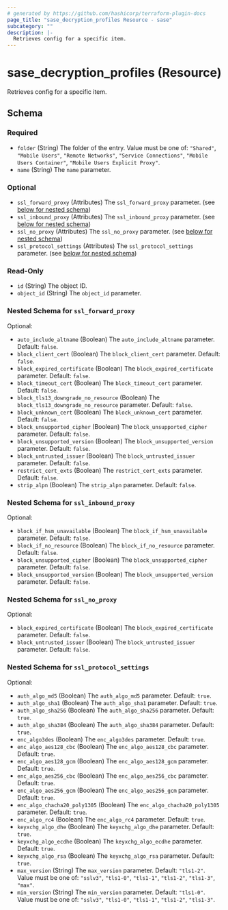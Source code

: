```yaml
---
# generated by https://github.com/hashicorp/terraform-plugin-docs
page_title: "sase_decryption_profiles Resource - sase"
subcategory: ""
description: |-
  Retrieves config for a specific item.
---
```


# sase_decryption_profiles (Resource)

Retrieves config for a specific item.



<!-- schema generated by tfplugindocs -->
## Schema

### Required

- `folder` (String) The folder of the entry. Value must be one of: `"Shared"`, `"Mobile Users"`, `"Remote Networks"`, `"Service Connections"`, `"Mobile Users Container"`, `"Mobile Users Explicit Proxy"`.
- `name` (String) The `name` parameter.

### Optional

- `ssl_forward_proxy` (Attributes) The `ssl_forward_proxy` parameter. (see [below for nested schema](#nestedatt--ssl_forward_proxy))
- `ssl_inbound_proxy` (Attributes) The `ssl_inbound_proxy` parameter. (see [below for nested schema](#nestedatt--ssl_inbound_proxy))
- `ssl_no_proxy` (Attributes) The `ssl_no_proxy` parameter. (see [below for nested schema](#nestedatt--ssl_no_proxy))
- `ssl_protocol_settings` (Attributes) The `ssl_protocol_settings` parameter. (see [below for nested schema](#nestedatt--ssl_protocol_settings))

### Read-Only

- `id` (String) The object ID.
- `object_id` (String) The `object_id` parameter.

<a id="nestedatt--ssl_forward_proxy"></a>
### Nested Schema for `ssl_forward_proxy`

Optional:

- `auto_include_altname` (Boolean) The `auto_include_altname` parameter. Default: `false`.
- `block_client_cert` (Boolean) The `block_client_cert` parameter. Default: `false`.
- `block_expired_certificate` (Boolean) The `block_expired_certificate` parameter. Default: `false`.
- `block_timeout_cert` (Boolean) The `block_timeout_cert` parameter. Default: `false`.
- `block_tls13_downgrade_no_resource` (Boolean) The `block_tls13_downgrade_no_resource` parameter. Default: `false`.
- `block_unknown_cert` (Boolean) The `block_unknown_cert` parameter. Default: `false`.
- `block_unsupported_cipher` (Boolean) The `block_unsupported_cipher` parameter. Default: `false`.
- `block_unsupported_version` (Boolean) The `block_unsupported_version` parameter. Default: `false`.
- `block_untrusted_issuer` (Boolean) The `block_untrusted_issuer` parameter. Default: `false`.
- `restrict_cert_exts` (Boolean) The `restrict_cert_exts` parameter. Default: `false`.
- `strip_alpn` (Boolean) The `strip_alpn` parameter. Default: `false`.


<a id="nestedatt--ssl_inbound_proxy"></a>
### Nested Schema for `ssl_inbound_proxy`

Optional:

- `block_if_hsm_unavailable` (Boolean) The `block_if_hsm_unavailable` parameter. Default: `false`.
- `block_if_no_resource` (Boolean) The `block_if_no_resource` parameter. Default: `false`.
- `block_unsupported_cipher` (Boolean) The `block_unsupported_cipher` parameter. Default: `false`.
- `block_unsupported_version` (Boolean) The `block_unsupported_version` parameter. Default: `false`.


<a id="nestedatt--ssl_no_proxy"></a>
### Nested Schema for `ssl_no_proxy`

Optional:

- `block_expired_certificate` (Boolean) The `block_expired_certificate` parameter. Default: `false`.
- `block_untrusted_issuer` (Boolean) The `block_untrusted_issuer` parameter. Default: `false`.


<a id="nestedatt--ssl_protocol_settings"></a>
### Nested Schema for `ssl_protocol_settings`

Optional:

- `auth_algo_md5` (Boolean) The `auth_algo_md5` parameter. Default: `true`.
- `auth_algo_sha1` (Boolean) The `auth_algo_sha1` parameter. Default: `true`.
- `auth_algo_sha256` (Boolean) The `auth_algo_sha256` parameter. Default: `true`.
- `auth_algo_sha384` (Boolean) The `auth_algo_sha384` parameter. Default: `true`.
- `enc_algo3des` (Boolean) The `enc_algo3des` parameter. Default: `true`.
- `enc_algo_aes128_cbc` (Boolean) The `enc_algo_aes128_cbc` parameter. Default: `true`.
- `enc_algo_aes128_gcm` (Boolean) The `enc_algo_aes128_gcm` parameter. Default: `true`.
- `enc_algo_aes256_cbc` (Boolean) The `enc_algo_aes256_cbc` parameter. Default: `true`.
- `enc_algo_aes256_gcm` (Boolean) The `enc_algo_aes256_gcm` parameter. Default: `true`.
- `enc_algo_chacha20_poly1305` (Boolean) The `enc_algo_chacha20_poly1305` parameter. Default: `true`.
- `enc_algo_rc4` (Boolean) The `enc_algo_rc4` parameter. Default: `true`.
- `keyxchg_algo_dhe` (Boolean) The `keyxchg_algo_dhe` parameter. Default: `true`.
- `keyxchg_algo_ecdhe` (Boolean) The `keyxchg_algo_ecdhe` parameter. Default: `true`.
- `keyxchg_algo_rsa` (Boolean) The `keyxchg_algo_rsa` parameter. Default: `true`.
- `max_version` (String) The `max_version` parameter. Default: `"tls1-2"`. Value must be one of: `"sslv3"`, `"tls1-0"`, `"tls1-1"`, `"tls1-2"`, `"tls1-3"`, `"max"`.
- `min_version` (String) The `min_version` parameter. Default: `"tls1-0"`. Value must be one of: `"sslv3"`, `"tls1-0"`, `"tls1-1"`, `"tls1-2"`, `"tls1-3"`.


